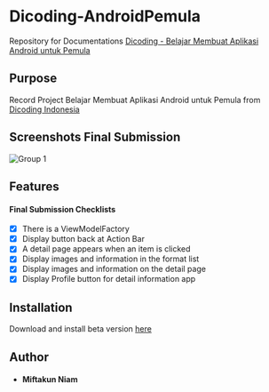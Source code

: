 # Dicoding-AndroidPemula
Repository for Documentations [Dicoding - Belajar Membuat Aplikasi Android untuk Pemula](https://www.dicoding.com/academies/51)

## Purpose
Record Project Belajar Membuat Aplikasi Android untuk Pemula from [Dicoding Indonesia](https://www.dicoding.com/)

## Screenshots Final Submission
![Group 1](https://github.com/Miftakun/MU-Player-Football-nformation-App/blob/test/app/screenshoot/Dribbble%20shot%20HD%20-%201.png)&nbsp;



 ## Features
#### Final Submission Checklists

- [x] There is a ViewModelFactory
- [x] Display button back at Action Bar
- [x] A detail page appears when an item is clicked
- [x] Display images and information in the format list
- [x] Display images and information on the detail page
- [x] Display Profile button for detail information app

## Installation
Download and install beta version [here](https://github.com/Miftakun/MU-Player-Football-nformation-App/releases/download/v.1.0-beta/app-debug.apk)

## Author
* #### Miftakun Niam
